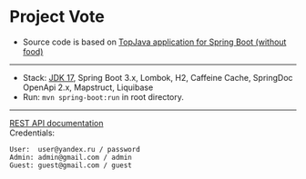 Project Vote
===============================

- Source code is based on [TopJava application for Spring Boot (without food)](https://github.com/JavaOPs/topjava2)

-------------------------------------------------------------
- Stack: [JDK 17](http://jdk.java.net/17/), Spring Boot 3.x, Lombok, H2, Caffeine Cache, SpringDoc OpenApi 2.x, Mapstruct, Liquibase 
- Run: `mvn spring-boot:run` in root directory.
-------------------------------------------------------------
[REST API documentation](http://localhost:8080/)  
Credentials:
```
User:  user@yandex.ru / password
Admin: admin@gmail.com / admin
Guest: guest@gmail.com / guest
```
